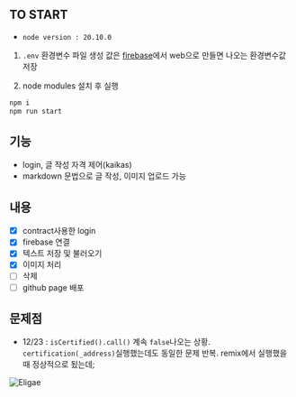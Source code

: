 ## TO START
* `node version : 20.10.0`
1. `.env` 환경변수 파일 생성
값은 [firebase]('https://firebase.google.com/?hl=ko')에서 web으로 만들면 나오는 환경변수값 저장

2. node modules 설치 후 실행
```bash
npm i
npm run start
```

## 기능
- login, 글 작성 자격 제어(kaikas)
- markdown 문법으로 글 작성, 이미지 업로드 가능


## 내용
- [x] contract사용한 login
- [x] firebase 연결
- [x] 텍스트 저장 및 불러오기
- [x] 이미지 처리
- [ ] 삭제
- [ ] github page 배포

## 문제점
- 12/23 : `isCertified().call()` 계속 `false`나오는 상황. `certification(_address)`실행했는데도 동일한 문제 반복. remix에서 실행했을 때 정상적으로 됬는데;

![Eligae](https://firebasestorage.googleapis.com/v0/b/blog-28d17.appspot.com/o/images%2F3F3F_3F_3F3F.png?alt=media&token=eb8eb26c-7400-4092-bfc7-46a404776dac)